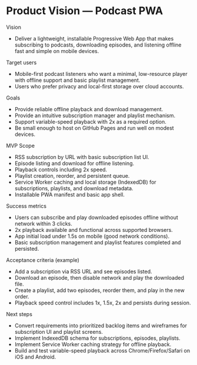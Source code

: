 # Product Vision — Podcast PWA

Vision

- Deliver a lightweight, installable Progressive Web App that makes subscribing to podcasts, downloading episodes, and listening offline fast and simple on mobile devices.

Target users

- Mobile-first podcast listeners who want a minimal, low-resource player with offline support and basic playlist management.
- Users who prefer privacy and local-first storage over cloud accounts.

Goals

- Provide reliable offline playback and download management.
- Provide an intuitive subscription manager and playlist mechanism.
- Support variable-speed playback with 2x as a required option.
- Be small enough to host on GitHub Pages and run well on modest devices.

MVP Scope

- RSS subscription by URL with basic subscription list UI.
- Episode listing and download for offline listening.
- Playback controls including 2x speed.
- Playlist creation, reorder, and persistent queue.
- Service Worker caching and local storage (IndexedDB) for subscriptions, playlists, and download metadata.
- Installable PWA manifest and basic app shell.

Success metrics

- Users can subscribe and play downloaded episodes offline without network within 3 clicks.
- 2x playback available and functional across supported browsers.
- App initial load under 1.5s on mobile (good network conditions).
- Basic subscription management and playlist features completed and persisted.

Acceptance criteria (example)

- Add a subscription via RSS URL and see episodes listed.
- Download an episode, then disable network and play the downloaded file.
- Create a playlist, add two episodes, reorder them, and play in the new order.
- Playback speed control includes 1x, 1.5x, 2x and persists during session.

Next steps

- Convert requirements into prioritized backlog items and wireframes for subscription UI and playlist screens.
- Implement IndexedDB schema for subscriptions, episodes, playlists.
- Implement Service Worker caching strategy for offline playback.
- Build and test variable-speed playback across Chrome/Firefox/Safari on iOS and Android.
